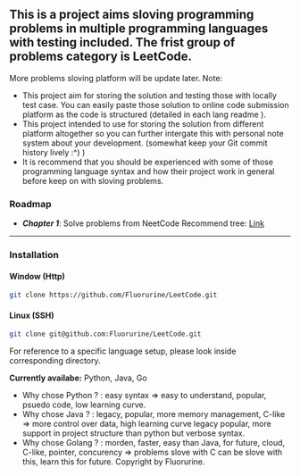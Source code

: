 ## This is a project aims sloving programming problems in multiple programming languages with testing included. The frist group of problems category is **LeetCode**.

More problems sloving platform will be update later.
Note:

- This project aim for storing the solution and testing those with locally test case. You can easily paste those solution to online code submission platform as the code is structured (detailed in each lang readme ).
- This project intended to use for storing the solution from different platform altogether so you can further intergate this with personal note system about your development. (somewhat keep your Git commit history lively :^) )
- It is recommend that you should be experienced with some of those programming language syntax and how their project work in general before keep on with sloving problems.

### Roadmap

- **_Chapter 1_**: Solve problems from NeetCode Recommend tree: [Link](https://neetcode.io/roadmap)

---

### Installation

#### Window (Http)

```bash
git clone https://github.com/Fluorurine/LeetCode.git
```

#### Linux (SSH)

```bash
git clone git@github.com:Fluorurine/LeetCode.git
```

For reference to a specific language setup, please look inside corresponding directory.

**Currently availabe:** Python, Java, Go

- Why chose Python ? : easy syntax => easy to understand, popular, psuedo code, low learning curve.
- Why chose Java ? : legacy, popular, more memory management, C-like => more control over data, high learning curve legacy popular, more support in project structure than python but verbose syntax.
- Why chose Golang ? : morden, faster, easy than Java, for future, cloud, C-like, pointer, concurency => problems slove with C can be slove with this, learn this for future.
  Copyright by Fluorurine.
